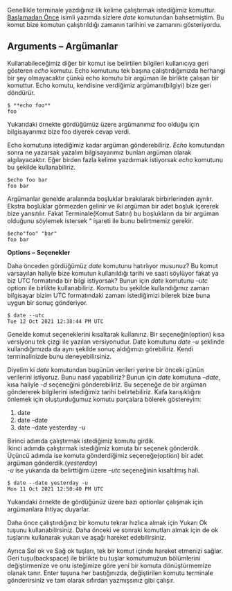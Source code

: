 Genellikle terminale yazdığınız ilk kelime çalıştırmak istediğimiz komuttur. [Başlamadan Önce](https://berkbal.github.io/docs/linux/linux-komutlari/) isimli yazımda sizlere _date_ komutundan bahsetmiştim. Bu komut bize komutun çalıştırıldığı zamanın tarihini ve zamanını gösteriyordu.

## **Arguments – Argümanlar**

Kullanabileceğimiz diğer bir komut ise belirtilen bilgileri kullanıcıya geri gösteren _echo_ komutu. Echo komutunu tek başına çalıştırdığımızda herhangi bir şey olmayacaktır çünkü echo komutu bir argüman ile birlikte çalışan bir komuttur. Echo komutu, kendisine verdiğimiz argümanı(bilgiyi) bize geri döndürür.

```
$ **echo foo** 
foo
```
Yukarıdaki örnekte gördüğümüz üzere argümanımız foo olduğu için bilgisayarımız bize foo diyerek cevap verdi.

Echo komutuna istediğimiz kadar argüman gönderebiliriz. _Echo_ komutundan sonra ne yazarsak yazalım bilgisayarımız bunları argüman olarak algılayacaktır. Eğer birden fazla kelime yazdırmak istiyorsak _echo_ komutunu bu şekilde kullanabiliriz.

```
$echo foo bar
foo bar
```

Argümanlar genelde aralarında boşluklar bırakılarak birbirlerinden ayrılır. Ekstra boşluklar görmezden gelinir ve iki argüman bir adet boşluk içererek bize yansıtılır. Fakat Terminale(Komut Satırı) bu boşlukların da bir argüman olduğunu söylemek istersek “ işareti ile bunu belirtmemiz gerekir.

```
$echo"foo" "bar"
foo bar
```

**Options –** **Seçenekler**

Daha önceden gördüğümüz _date_ komutunu hatırlıyor musunuz? Bu komut varsayılan haliyle bize komutun kullanıldığı tarihi ve saati söylüyor fakat ya biz UTC formatında bir bilgi istiyorsak? Bunun için _date_ komutunu _–utc_ optionı ile birlikte kullanabiliriz. Komutu bu şekilde kullandığımız zaman bilgisayar bizim UTC formatındaki zamanı istediğimizi bilerek bize buna uygun bir sonuç gönderiyor.

```
$ date --utc
Tue 12 Oct 2021 12:38:44 PM UTC
```

Genelde komut seçeneklerini kısaltarak kullanırız. Bir seçeneğin(option) kısa versiyonu tek çizgi ile yazılan versiyonudur. Date komutunu _date -u_ şeklinde kullandığımızda da aynı şekilde sonuç aldığımızı görebiliriz. Kendi terminalinizde bunu deneyebilirsiniz.

Diyelim ki _date_ komutundan bugünün verileri yerine bir önceki günün verilerini istiyoruz. Bunu nasıl yapabiliriz? Bunun için _date_ komutuna _–date_, kısa haliyle _-d_ seçeneğini gönderebiliriz. Bu seçeneğe de bir argüman göndererek bilgilerini istediğimiz tarihi belirtebiliriz. Kafa karışıklığını önlemek için oluşturduğumuz komutu parçalara bölerek göstereyim:

1. date  
2. date –date  
3. date –date yesterday -u

Birinci adımda çalıştırmak istediğimiz komutu girdik.  
İkinci adımda çalıştırmak istediğimiz komuta bir seçenek gönderdik.  
Üçüncü adımda ise komuta gönderdiğimiz seçeneğe(option) bir adet argüman gönderdik.(_yesterday_)  
_-u_ ise yukarıda da belirttiğim üzere _–utc_ seçeneğinin kısaltılmış hali.

```
$ date --date yesterday -u
Mon 11 Oct 2021 12:50:40 PM UTC
```

Yukarıdaki örnekte de gördüğünüz üzere bazı optionlar çalışmak için argümanlara ihtiyaç duyarlar.

Daha önce çalıştırdığınız bir komutu tekrar hızlıca almak için Yukarı Ok tuşunu kullanabilirsiniz. Daha önceki ve sonraki komutları almak için de ok tuşlarını kullanarak yukarı ve aşağı hareket edebilirsiniz.

Ayrıca Sol ok ve Sağ ok tuşları, tek bir komut içinde hareket etmenizi sağlar. Geri tuşu(backspace) ile birlikte bu tuşlar komutumuzun bölümlerini değiştirmenize ve onu isteğimize göre yeni bir komuta dönüştürmemize olanak tanır. Enter tuşuna her bastığınızda, değiştirilen komutu terminale gönderirsiniz ve tam olarak sıfırdan yazmışsınız gibi çalışır.
